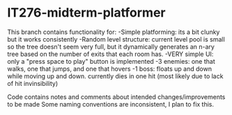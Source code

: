 # IT276-midterm-platformer
This branch contains functionality for:
-Simple platforming: its a bit clunky but it works consistently
-Random level structure: current level pool is small so the tree doesn't seem very full, but it dynamically generates an n-ary tree based on the number of exits that each room has.
-VERY simple UI: only a "press space to play" button is implemented
-3 enemies: one that walks, one that jumps, and one that hovers
-1 boss: floats up and down while moving up and down. currently dies in one hit (most likely due to lack of hit invinsibility)

Code contains notes and comments about intended changes/improvements to be made
Some naming conventions are inconsistent, I plan to fix this.
